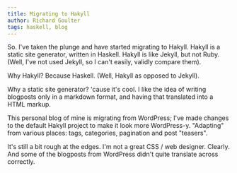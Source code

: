 ```yaml
---
title: Migrating to Hakyll
author: Richard Goulter
tags: haskell, blog
---
```


So. I've taken the plunge and have started migrating to Hakyll.
Hakyll is a static site generator, written in Haskell.
Hakyll is like Jekyll, but not Ruby. (Well, I've not used Jekyll, so I can't easily, validly compare them).

Why Hakyll? Because Haskell. (Well, Hakyll as opposed to Jekyll).

Why a static site generator? 'cause it's cool. I like the idea of writing blogposts only in a markdown format, and
having that translated into a HTML markup.

This personal blog of mine is migrating from WordPress; I've made changes to the default Hakyll project to make it look more WordPress-y.
"Adapting" from various places: tags, categories, pagination and post "teasers".

It's still a bit rough at the edges. I'm not a great CSS / web designer. Clearly. And some of the blogposts from WordPress didn't quite
translate across correctly.
